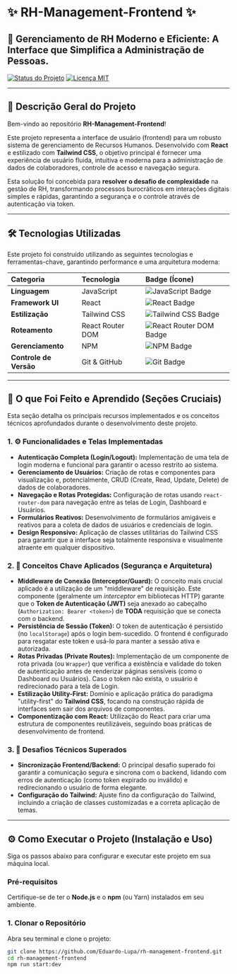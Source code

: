 # ✨ RH-Management-Frontend ✨

## 🚀 Gerenciamento de RH Moderno e Eficiente: A Interface que Simplifica a Administração de Pessoas.

[![Status do Projeto](https://img.shields.io/badge/Status-Em%20Desenvolvimento-blue)](https://github.com/Eduardo-Lupa/rh-management-frontend)
[![Licença MIT](https://img.shields.io/badge/License-MIT-green.svg)](https://opensource.org/licenses/MIT)

---

## 📄 Descrição Geral do Projeto

Bem-vindo ao repositório **RH-Management-Frontend**!

Este projeto representa a interface de usuário (frontend) para um robusto sistema de gerenciamento de Recursos Humanos. Desenvolvido com **React** e estilizado com **Tailwind CSS**, o objetivo principal é fornecer uma experiência de usuário fluida, intuitiva e moderna para a administração de dados de colaboradores, controle de acesso e navegação segura.

Esta solução foi concebida para **resolver o desafio de complexidade** na gestão de RH, transformando processos burocráticos em interações digitais simples e rápidas, garantindo a segurança e o controle através de autenticação via token.

---

## 🛠️ Tecnologias Utilizadas

Este projeto foi construído utilizando as seguintes tecnologias e ferramentas-chave, garantindo performance e uma arquitetura moderna:

| Categoria | Tecnologia | Badge (Ícone) |
| :--- | :--- | :--- |
| **Linguagem** | JavaScript | <img src="https://img.shields.io/badge/JavaScript-F7DF1E?style=for-the-badge&logo=javascript&logoColor=black" alt="JavaScript Badge"> |
| **Framework UI** | React | <img src="https://img.shields.io/badge/React-20232A?style=for-the-badge&logo=react&logoColor=61DAFB" alt="React Badge"> |
| **Estilização** | Tailwind CSS | <img src="https://img.shields.io/badge/Tailwind_CSS-38B2AC?style=for-the-badge&logo=tailwind-css&logoColor=white" alt="Tailwind CSS Badge"> |
| **Roteamento** | React Router DOM | <img src="https://img.shields.io/badge/React_Router-CA4245?style=for-the-badge&logo=react-router&logoColor=white" alt="React Router DOM Badge"> |
| **Gerenciamento** | NPM | <img src="https://img.shields.io/badge/npm-CB3837?style=for-the-badge&logo=npm&logoColor=white" alt="NPM Badge"> |
| **Controle de Versão**| Git & GitHub | <img src="https://img.shields.io/badge/GIT-E44C30?style=for-the-badge&logo=git&logoColor=white" alt="Git Badge"> |

---

## 🎯 O que Foi Feito e Aprendido (Seções Cruciais)

Esta seção detalha os principais recursos implementados e os conceitos técnicos aprofundados durante o desenvolvimento deste projeto.

### 1. ⚙️ Funcionalidades e Telas Implementadas

* **Autenticação Completa (Login/Logout):** Implementação de uma tela de login moderna e funcional para garantir o acesso restrito ao sistema.
* **Gerenciamento de Usuários:** Criação de rotas e componentes para visualização e, potencialmente, CRUD (Create, Read, Update, Delete) de dados de colaboradores.
* **Navegação e Rotas Protegidas:** Configuração de rotas usando `react-router-dom` para navegação entre as telas de Login, Dashboard e Usuários.
* **Formulários Reativos:** Desenvolvimento de formulários amigáveis e reativos para a coleta de dados de usuários e credenciais de login.
* **Design Responsivo:** Aplicação de classes utilitárias do Tailwind CSS para garantir que a interface seja totalmente responsiva e visualmente atraente em qualquer dispositivo.

### 2. 🔑 Conceitos Chave Aplicados (Segurança e Arquitetura)

* **Middleware de Conexão (Interceptor/Guard):** O conceito mais crucial aplicado é a utilização de um "middleware" de requisição. Este componente (geralmente um *interceptor* em bibliotecas HTTP) garante que o **Token de Autenticação (JWT)** seja anexado ao cabeçalho (`Authorization: Bearer <token>`) de **TODA** requisição que se conecta com o backend.
* **Persistência de Sessão (Token):** O token de autenticação é persistido (no `localStorage`) após o login bem-sucedido. O frontend é configurado para resgatar este token e usá-lo para manter a sessão ativa e autorizada.
* **Rotas Privadas (Private Routes):** Implementação de um componente de rota privada (ou `Wrapper`) que verifica a existência e validade do token de autenticação antes de renderizar páginas sensíveis (como o Dashboard ou Usuários). Caso o token não exista, o usuário é redirecionado para a tela de Login.
* **Estilização Utility-First:** Domínio e aplicação prática do paradigma "utility-first" do **Tailwind CSS**, focando na construção rápida de interfaces sem sair dos arquivos de componentes.
* **Componentização com React:** Utilização do React para criar uma estrutura de componentes reutilizáveis, seguindo boas práticas de desenvolvimento de frontend.

### 3. 🚧 Desafios Técnicos Superados

* **Sincronização Frontend/Backend:** O principal desafio superado foi garantir a comunicação segura e síncrona com o backend, lidando com erros de autenticação (como token expirado ou inválido) e redirecionando o usuário de forma elegante.
* **Configuração do Tailwind:** Ajuste fino da configuração do Tailwind, incluindo a criação de classes customizadas e a correta aplicação de temas.

---

## ⚙️ Como Executar o Projeto (Instalação e Uso)

Siga os passos abaixo para configurar e executar este projeto em sua máquina local.

### Pré-requisitos

Certifique-se de ter o **Node.js** e o **npm** (ou Yarn) instalados em seu ambiente.

### 1. Clonar o Repositório

Abra seu terminal e clone o projeto:

```bash
git clone https://github.com/Eduardo-Lupa/rh-management-frontend.git
cd rh-management-frontend
npm run start:dev
```
